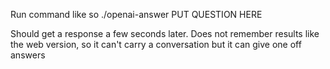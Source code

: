 Run command like so
./openai-answer PUT QUESTION HERE

Should get a response a few seconds later.  Does not remember results like the web version, so it can't carry a conversation but it can give one off answers

